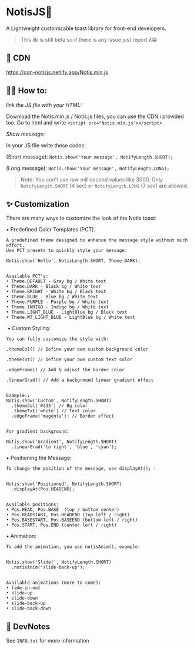 # NotisJS🍞

A Lightweight customizable toast library for front-end developers.
> This lib is still beta so if there is any issue just report it😁

## 🔗 CDN
https://cdn-notisjs.netlify.app/Notis.min.js

## 👨‍💻 How to:
*link the JS file with your HTML:* 

Download the Notis.min.js / Notis.js files, you can use the CDN i provided too. Go to html and write 
`<script src="Notis.min.js"></script>` 

*Show message:*

In your JS file write these codes: 

(Short message):
`Notis.show('Your message', NotifyLength.SHORT);`

(Long message):
`Notis.show('Your message', NotifyLength.LONG);`

> Note: You can't use raw millisecond values like 3000. Only `NotifyLength.SHORT` (4 sec) or `NotifyLength.LONG` (7 sec) are allowed.

## ✨ Customization 

There are many ways to customize the look of the Notis toast:

• Predefined Color Templates (PCT). 
    
    A predefined theme designed to enhance the message style without much effort.
    Use PCT presets to quickly style your message:
    
    Notis.show('Hello', NotisLength.SHORT, Theme.DARK);

    
    Available PCT's:
    • Theme.DEFAULT - Gray bg / White text
    • Theme.DARK - Black bg / White text
    • Theme.BRIGHT - White bg / Black text
    • Theme.BLUE - Blue bg / White text
    • Theme.PURPLE - Purple bg / White text
    • Theme.INDIGO - Indigo bg / White text
    • Theme.LIGHT_BLUE - LightBlue bg / Black text
    • Theme.WT_LIGHT_BLUE - LightBlue bg / White text
  ️
• Custom Styling:
    
    You can fully customize the style with:
    
    .themeCol() // Define your own custom background color 
    
    .themeTxt() // Define your own custom text color
    
    .edgeFrame() // Add & adjust the border color
    
    .linearGrad() // Add a background linear gradient effect

    
    Example:↓
    Notis.show('Custom', NotifyLength.SHORT)
      .themeCol('#333') // Bg color
      .themeTxt('white') // Text color
      .edgeFrame('magenta'); // Border effect

    
    For gradient background:
    
    Notis.show('Gradient', NotifyLength.SHORT)
      .linearGrad('to right', 'blue', 'cyan');
    
• Positioning the Message:

    To change the position of the message, use displayAt(); :

    
    Notis.show('Positioned', NotifyLength.SHORT)
      .displayAt(Pos.HEADEND);

    
    Available positions:
    • Pos.HEAD, Pos.BASE  (top / bottom center)
    • Pos.HEADSTART, Pos.HEADEND (top left / right)
    • Pos.BASESTART, Pos.BASEEND (bottom left / right)
    • Pos.START, Pos.END (center left / right)

  
• Animation:
   
    To add the animation, you use notisAnim(), example:

    
    Notis.show('Slide!', NotifyLength.SHORT)
      .notisAnim('slide-back-up');

    
    Available animations (more to come):
    • fade-in-out
    • slide-up
    • slide-down
    • slide-back-up
    • slide-back-down

## 📝 DevNotes 
See `INFO.txt` for more information
